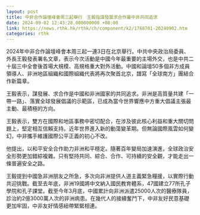 ```yaml
---
layout: post
title: 中非合作論壇峰會周三起舉行　王毅指謀發展求合作屬中非共同追求
date: 2024-09-02 12:43:28.000000000 +08:00
link: https://news.rthk.hk/rthk/ch/component/k2/1768701-20240902.htm
categories: rthk
---
```


2024年中非合作論壇峰會本周三起一連3日在北京舉行。中共中央政治局委員、外長王毅發表署名文章，表示今次活動是中國今年最重要的主場外交，也是中共二十屆三中全會後首場大規模、高規格重大對外活動。中國和論壇50多個非方成員領導人、非洲地區組織和國際組織代表將再次聚首北京，譜寫「全球南方」團結合作新篇章。

王毅表示，謀發展、求合作是中國和非洲國家的共同追求。非洲是高質量共建「一帶一路」、落實全球發展倡議的示範區，已成為當今世界響應中方重大倡議主張最主動、最積極的方向。

王毅表示，雙方在國際和地區事務中密切配合，在涉及彼此核心利益和重大關切問題上，堅定相互信賴支持。近年世界進入新的動蕩變革期。但無論國際風雲如何變幻，中非攜手維護國際公平正義的初心不改。

他提出，以和平安全合作助力非洲和平穩定。隨著百年變局加速演進，全球政治安全形勢更加錯綜複雜。只有堅持共同、綜合、合作、可持續的安全觀，才能走出一條普遍安全之路。

王毅提到中國急非洲朋友之所急，多次向非洲提供人道主義緊急糧援，以實際行動共迎挑戰。截至去年底，非洲19國將中文納入國民教育體系，47國建立77所孔子學院和孔子課堂。截至今年3月底，中國累計向非洲派遣25000人次的醫療隊員，診治約2億3000萬人次的非洲病患。在幾代人的接續奮鬥下，中非友好民意基礎更加牢固，中非友好情感紐帶緊緊相連。
